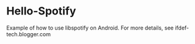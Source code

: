 Hello-Spotify
=============

Example of how to use libspotify on Android. For more details, see ifdef-tech.blogger.com
